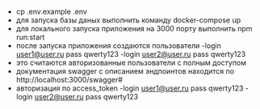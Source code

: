  - cp .env.example .env
 - для запуска базы даных выполнить команду docker-compose up
 - для локального запуска приложения на 3000 порту выполнить npm run:start
 - после запуска приложения создаются пользователи
    -login user1@user.ru pass qwerty123
		-login user2@user.ru pass qwerty123
 - это считаются авторизованные пользователи с полным доступом
 - документация swagger с описанием эндпоинтов находится по http://localhost:3000/swagger#
 - авторизация по access_token
		-login user1@user.ru pass qwerty123
		-login user2@user.ru pass qwerty123
